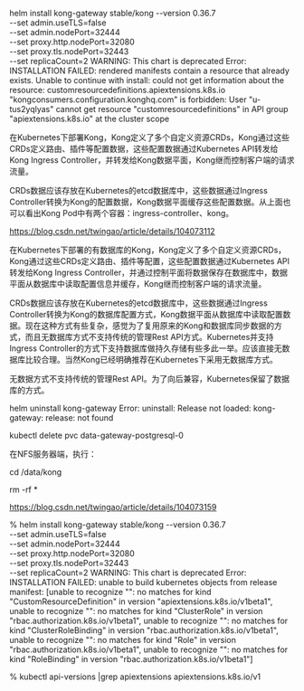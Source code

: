 helm install kong-gateway stable/kong --version 0.36.7 \
    --set admin.useTLS=false \
    --set admin.nodePort=32444 \
    --set proxy.http.nodePort=32080 \
    --set proxy.tls.nodePort=32443 \
    --set replicaCount=2
WARNING: This chart is deprecated
Error: INSTALLATION FAILED: rendered manifests contain a resource that already exists. Unable to continue with install: could not get information about the resource: customresourcedefinitions.apiextensions.k8s.io "kongconsumers.configuration.konghq.com" is forbidden: User "u-tus2yqlyas" cannot get resource "customresourcedefinitions" in API group "apiextensions.k8s.io" at the cluster scope

在Kubernetes下部署Kong，Kong定义了多个自定义资源CRDs，Kong通过这些CRDs定义路由、插件等配置数据，这些配置数据通过Kubernetes API转发给Kong Ingress Controller，并转发给Kong数据平面，Kong继而控制客户端的请求流量。

CRDs数据应该存放在Kubernetes的etcd数据库中，这些数据通过Ingress Controller转换为Kong的配置数据，Kong数据平面缓存这些配置数据。从上面也可以看出Kong Pod中有两个容器：ingress-controller、kong。

https://blog.csdn.net/twingao/article/details/104073112


在Kubernetes下部署的有数据库的Kong，Kong定义了多个自定义资源CRDs，Kong通过这些CRDs定义路由、插件等配置，这些配置数据通过Kubernetes API转发给Kong Ingress Controller，并通过控制平面将数据保存在数据库中，数据平面从数据库中读取配置信息并缓存，Kong继而控制客户端的请求流量。

CRDs数据应该存放在Kubernetes的etcd数据库中，这些数据通过Ingress Controller转换为Kong的数据库配置方式，Kong数据平面从数据库中读取配置数据。现在这种方式有些复杂，感觉为了复用原来的Kong和数据库同步数据的方式，而且无数据库方式不支持传统的管理Rest API方式。Kubernetes并支持Ingress Controller的方式下支持数据库做持久存储有些多此一举。应该直接无数据库比较合理。当然Kong已经明确推荐在Kubernetes下采用无数据库方式。

无数据方式不支持传统的管理Rest API。为了向后兼容，Kubernetes保留了数据库的方式。


helm uninstall kong-gateway
Error: uninstall: Release not loaded: kong-gateway: release: not found

kubectl delete pvc data-gateway-postgresql-0

在NFS服务器端，执行：

cd /data/kong

rm -rf *

https://blog.csdn.net/twingao/article/details/104073159


 % helm install kong-gateway stable/kong --version 0.36.7 \
    --set admin.useTLS=false \
    --set admin.nodePort=32444 \
    --set proxy.http.nodePort=32080 \
    --set proxy.tls.nodePort=32443 \
    --set replicaCount=2
WARNING: This chart is deprecated
Error: INSTALLATION FAILED: unable to build kubernetes objects from release manifest: [unable to recognize "": no matches for kind "CustomResourceDefinition" in version "apiextensions.k8s.io/v1beta1", unable to recognize "": no matches for kind "ClusterRole" in version "rbac.authorization.k8s.io/v1beta1", unable to recognize "": no matches for kind "ClusterRoleBinding" in version "rbac.authorization.k8s.io/v1beta1", unable to recognize "": no matches for kind "Role" in version "rbac.authorization.k8s.io/v1beta1", unable to recognize "": no matches for kind "RoleBinding" in version "rbac.authorization.k8s.io/v1beta1"]

 % kubectl api-versions |grep apiextensions
apiextensions.k8s.io/v1



